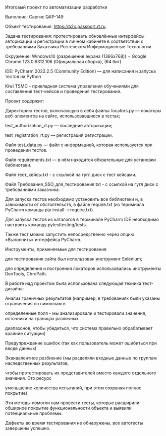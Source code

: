 Итоговый проект по автоматизации разработки

Выполнил: Саргис QAP-149

Объект тестирования: https://b2c.passport.rt.ru.

Задача тестирования: протестировать обновлённые интерфейсы авторизации и регистрации в личном кабинете в соответствии с требованиями Заказчика Ростелеком Информационные Технологии.

Окружение: Windows10 (разрешение экрана (1366x768)) + Google Chrome 123.0.6312.106 (Официальная сборка), (64 бит)

IDE: PyCharm 2023.2.5 (Community Edition) — для написания и запуска тестов на Python

Kiwi TSMC - прикладная система управления обучениями для составления тест-кейсов и проведения тестирования.

Проект содержит:

Директорию тестов, включающую в себя файлы:
locators.py — локаторы веб-элементов на сайте, использовавшиеся в тестах;

test_authorization_rt.py — последние авторизации;

test_registration_rt.py — регистрация регистрации.

Файл test_data.py — файл с информацией, которая используется при проведении тестов.

Файл requirements.txt — в нём находятся обязательные для установки библиотеки.

Файл тест_кейсы.txt - с ссылкой на гугл диск с тест кейсами.

Файл Требования_SSO_для_тестирования.txt - c ссылкой на гугл диск с требованиями заказчика.

Для запуска тестов необходимо установить все библиотеки и, в зависимости от обстоятельств, в файле require.txt (из теримнала PyCharm команда pip install -r require.txt)

Для запуска тестов из каталогов в терминале PyCharm IDE необходимо настроить команду pytesttesting/tests.

Также тест можно запустить непосредственно через опцию «Выполнить» интерфейса PyCharm.

Инструменты, применяемые для тестирования:

для тестирования сайта был использован инструмент Selenium;

для определения и построения локаторов использовались инструменты DevTools, ChroPath.

В работе над проектом была использована следующая техника тест-дизайна:

Анализ граничных результатов (например, в требованиях были указаны ограничения по символам в

определенные поля - мы анализировали и тестировали значения, источники на границах различных

диапазонов, чтобы убедиться, что система правильно обрабатывает крайние ситуации)

Предупреждение ошибок (так как пользователь может ошибиться при вводе данных)

Эквивалентное разбиение (мы разделяли входные данные по группам наследственных результатов,

чтобы протестировать их представителей вместо каждого отдельного значения. Это ресурс

уменьшение количества испытаний, при этом сохраняя полное покрытие)

Эти методы помогли нам провести тесты, которые расширили обширное покрытие функциональности объекта и выявили потенциальные проблемы.

Дефекты во время тестирования не обнаружены, все автотесты завершены успешно.
